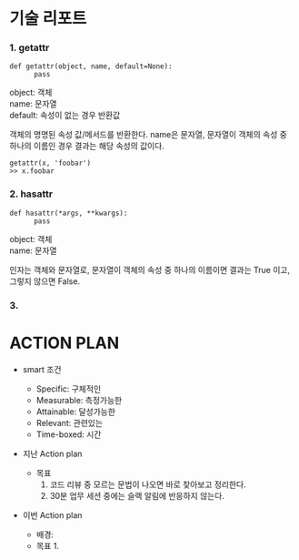 # 기술 리포트
### 1. getattr
```
def getattr(object, name, default=None):
      pass
```
object: 객체  
name: 문자열  
default: 속성이 없는 경우 반환값

객체의 명명된 속성 값/메서드를 반환한다. name은 문자열, 문자열이 객체의 속성 중 하나의 이름인 경우 결과는 해당 속성의 값이다.
```
getattr(x, 'foobar')
>> x.foobar
```

### 2. hasattr
```
def hasattr(*args, **kwargs):
      pass
```
object: 객체  
name: 문자열 

인자는 객체와 문자열로, 문자열이 객체의 속성 중 하나의 이름이면 결과는 True 이고, 그렇지 않으면 False.

### 3. 

# ACTION PLAN
  - smart 조건
    - Specific: 구체적인
    - Measurable: 측정가능한
    - Attainable: 달성가능한
    - Relevant: 관련있는
    - Time-boxed: 시간 
  - 지난 Action plan
    - 목표
      1. 코드 리뷰 중 모르는 문법이 나오면 바로 찾아보고 정리한다.
      2. 30분 업무 세션 중에는 슬랙 알림에 반응하지 않는다.

  - 이번 Action plan
    - 배경: 
    - 목표
      1. 

